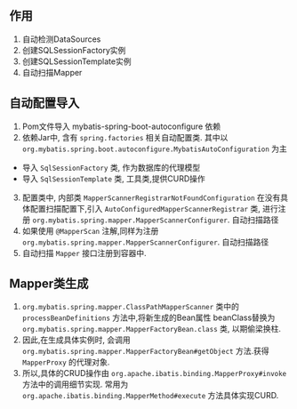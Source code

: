 ## 作用
1. 自动检测DataSources
2. 创建SQLSessionFactory实例
3. 创建SQLSessionTemplate实例
4. 自动扫描Mapper


## 自动配置导入
1. Pom文件导入 mybatis-spring-boot-autoconfigure 依赖
2. 依赖Jar中, 含有 `spring.factories` 相关自动配置类. 其中以 
`org.mybatis.spring.boot.autoconfigure.MybatisAutoConfiguration` 为主
  - 导入 `SqlSessionFactory` 类, 作为数据库的代理模型
  - 导入 `SqlSessionTemplate` 类, 工具类,提供CURD操作
3. 配置类中, 内部类 `MapperScannerRegistrarNotFoundConfiguration` 在没有具体配置扫描配置下,引入 
`AutoConfiguredMapperScannerRegistrar` 类, 进行注册 `org.mybatis.spring.mapper.MapperScannerConfigurer`. 自动扫描路径
4. 如果使用 `@MapperScan` 注解,同样为注册 `org.mybatis.spring.mapper.MapperScannerConfigurer`. 自动扫描路径
5. 自动扫描 `Mapper` 接口注册到容器中.

## Mapper类生成
1. `org.mybatis.spring.mapper.ClassPathMapperScanner` 类中的 `processBeanDefinitions` 方法中,将新生成的Bean属性
beanClass替换为 `org.mybatis.spring.mapper.MapperFactoryBean.class` 类, 以期偷梁换柱.
2. 因此,在生成具体实例时, 会调用 `org.mybatis.spring.mapper.MapperFactoryBean#getObject` 方法.获得 `MapperProxy` 的代理对象.
3. 所以,具体的CRUD操作由 `org.apache.ibatis.binding.MapperProxy#invoke` 方法中的调用细节实现. 常用为
`org.apache.ibatis.binding.MapperMethod#execute` 方法具体实现CURD.  

